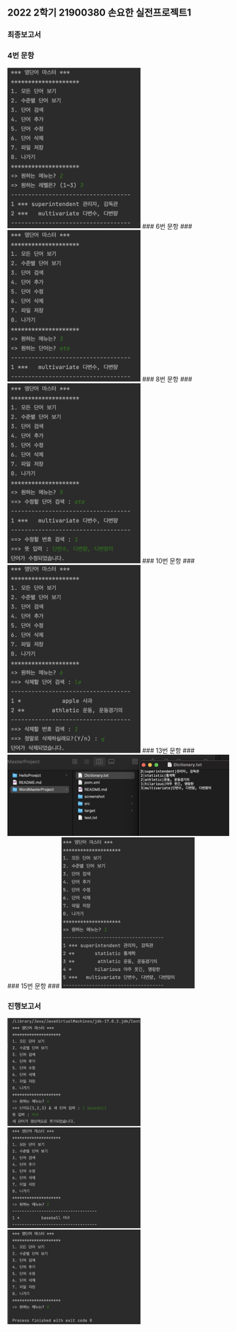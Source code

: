 ## 2022 2학기 21900380 손요한 실전프로젝트1 ##

### 최종보고서 ###

### 4번 문항 ###
<img src='https://github.com/YohanSohn122/Project_2022_2/blob/main/WordMasterProject/screenshot/ss_project1_2.png?raw=true' width=300>
### 6번 문항 ###
<img src='https://github.com/YohanSohn122/Project_2022_2/blob/main/WordMasterProject/screenshot/ss_project1_3.png?raw=true' width=300>
### 8번 문항 ###
<img src='https://github.com/YohanSohn122/Project_2022_2/blob/main/WordMasterProject/screenshot/ss_project1_5.png?raw=true' width=300>
### 10번 문항 ###
<img src='https://github.com/YohanSohn122/Project_2022_2/blob/main/WordMasterProject/screenshot/ss_project1_6.png?raw=true' width=300>
### 13번 문항 ###
<img src='https://github.com/YohanSohn122/Project_2022_2/blob/main/WordMasterProject/screenshot/ss_project1_8.png?raw=true' width=500>
### 15번 문항 ###
<img src='https://github.com/YohanSohn122/Project_2022_2/blob/main/WordMasterProject/screenshot/ss_project1_9.png?raw=true' width=300>


### 진행보고서 ###
<img src='https://github.com/YohanSohn122/Project_2022_2/blob/main/WordMasterProject/screenshot/add_word_screenshot.png?raw=true' width=300>
<img src='https://github.com/YohanSohn122/Project_2022_2/blob/main/WordMasterProject/screenshot/read_word_screenshot.png?raw=true' width=300>
<img src='https://github.com/YohanSohn122/Project_2022_2/blob/main/WordMasterProject/screenshot/exit_screenshot.png?raw=true' width=300>
